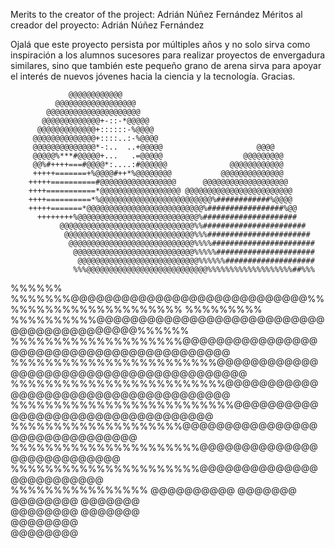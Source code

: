 Merits to the creator of the project: Adrián Núñez Fernández
Méritos al creador del proyecto: Adrián Núñez Fernández

Ojalá que este proyecto persista por múltiples años y no solo sirva como inspiración a los alumnos sucesores para realizar proyectos de envergadura similares, sino que también este pequeño grano de arena sirva para apoyar el interés de nuevos jóvenes hacia la ciencia y la tecnología.
Gracias.

                 @@@@@@@@@@@@                                           
              @@@@@@@@@@@@@@@@@@                                        
            @@@@@@@@@@@@@@@@@@@@@                                       
           @@@@@@@@@@@@@+-::-*@@@@@                                     
          @@@@@@@@@@@@@+::::::-%@@@@                                    
         @@@@@@@@@@@@@@+::::..:-%@@@@                                   
         @@@@@@@@@@@@@@*-:..  ..+@@@@@                     @@@@         
         @@@@@%***#@@@@@+...   .=@@@@@                  @@@@@@@@@       
         @@%#++++===#@@@@*:....:#@@@@@@              @@@@@@@@@@@@       
         +++++=======+%@@@@#++*%@@@@@@@@           @@@@@@@@@@@@@@       
        +++++==========#@@@@@@@@@@@@@@@@@      @@@@@@@@@@@@@@@@@@@      
        ++++===========*@@@@@@@@@@@@@@@@@@ @@@@@@@@@@@@@@@@@@@@@@@@     
        ++++==========*%@@@@@@@@@@@@@@@@@@@@@@@@@%############%@@@@     
        +++++=======*@@@@@@@@@@@@@@@@@@@@@@@@@@%#################%@@    
          ++++++++%@@@@@@@@@@@@@@@@@@@@@@@@@@@%#####################    
               @@@@@@@@@@@@@@@@@@@@@@@@@@@@@@%%#######################  
                @@@@@@@@@@@@@@@@@@@@@@@@@@@@@%%%####################### 
                 @@@@@@@@@@@@@@@@@@@@@@@@@@@@%%%%#######################
                  @@@@@@@@@@@@@@@@@@@@@@@@@@@%%%%%######################
                   @@@@@@@@@@@@@@@@@@@@@@@@@@@%%%%%%####################
                  %%%@@@@@@@@@@@@@@@@@@@@@@@@@@@%%%%%%%%%%%%%%%%%%%##%%%
  %%%%%%       %%%%%%%@@@@@@@@@@@@@@@@@@@@@@@@@@@@%%%%%%%%%%%%%%%%%%%%%%
  %%%%%%%%%  %%%%%%%%%%@@@@@@@@@@@@@@@@@@@@@@@@@@@@@@@@@@@@@@@@@@%%%%%% 
   %%%%%%%%%%%%%%%%%%%%@@@@@@@@@@@@@@@@@@@@@@@@@@@@@@@@@@@@@@@@@@       
%%%%%%%%%%%%%%%%%%%%%%%%@@@@@@@@@@@@@@@@@@@@@@@@@@@@@@@@@@@@@@@@        
%%%%%%%%%%%%%%%%%%%%%%%%%@@@@@@@@@@@@@@@@@@@@@@@@@@@@@@@@@@@@@          
%%%%%%%%%%%%%%%%%%%%%%%%%%@@@@@@@@@@@@@@@@@@@@@@@@@@@@@@@@@@            
       %%%%%%%%%%%%%%%%%%%%@@@@@@@@@@@@@@@@@@@@@@@@@@@@@@@              
        %%%%%%%%%%%%%%%%%%%%%%@@@@@@@@@@@@@@@@@@@@@@@@@@@               
          %%%%%%%%%%%%%%%%%%%%%%@@@@@@@@@@@@@@@@@@@@@@@@@               
             %%%%%%%%%%%%%%%%         @@@@@@@@@@ @@@@@@@                
                                        @@@@@@@@ @@@@@@@                
                                        @@@@@@@@ @@@@@@@                
                                                 @@@@@@@@               
                                                 @@@@@@@@   
